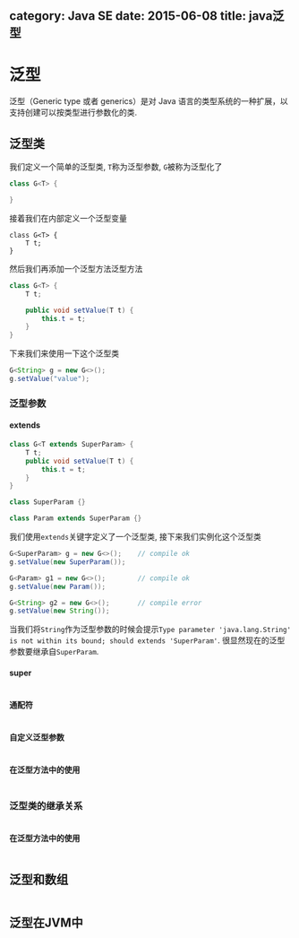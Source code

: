 category: Java SE
date: 2015-06-08
title: java泛型
---

# 泛型
泛型（Generic type 或者 generics）是对 Java 语言的类型系统的一种扩展，以支持创建可以按类型进行参数化的类.

## 泛型类
我们定义一个简单的泛型类, `T`称为泛型参数, `G`被称为泛型化了
```java
class G<T> {

}
```
接着我们在内部定义一个泛型变量
```
class G<T> {
	T t;
}
```
然后我们再添加一个泛型方法泛型方法
```java
class G<T> {
	T t;

	public void setValue(T t) {
		this.t = t;
	}
}
```
下来我们来使用一下这个泛型类
```java
G<String> g = new G<>();
g.setValue("value");
```

### 泛型参数

#### extends
```java
class G<T extends SuperParam> {
	T t;
	public void setValue(T t) {
		this.t = t;
	}
}

class SuperParam {}

class Param extends SuperParam {}
```
我们使用`extends`关键字定义了一个泛型类, 接下来我们实例化这个泛型类
```java
G<SuperParam> g = new G<>();	// compile ok
g.setValue(new SuperParam());

G<Param> g1 = new G<>();		// compile ok
g.setValue(new Param());

G<String> g2 = new G<>();		// compile error
g.setValue(new String());
```
当我们将`String`作为泛型参数的时候会提示`Type parameter 'java.lang.String' is not within its bound; should extends 'SuperParam'`. 很显然现在的泛型参数要继承自`SuperParam`.

#### super
```java

```

#### 通配符
```java

```

#### 自定义泛型参数
```java

```

#### 在泛型方法中的使用
```java

```

### 泛型类的继承关系
```java

```

#### 在泛型方法中的使用
```java

```

## 泛型和数组
```java

```


## 泛型在JVM中


